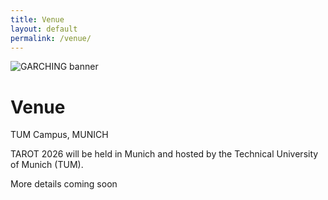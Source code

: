 ```yaml
---
title: Venue
layout: default
permalink: /venue/
---
```

<!-- Hero Section -->
<div class="hero">
  <img src="{{ '/assets/img/hero_garching.webp' | relative_url }}" alt="GARCHING banner">
  <div class="hero-overlay">
    <h1>Venue</h1>
    <p>TUM Campus, MUNICH</p>
  </div>
</div>
TAROT 2026 will be held in Munich and hosted by the Technical University of Munich (TUM).

More details coming soon